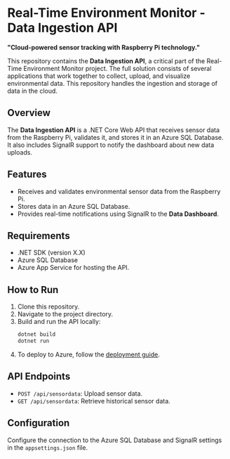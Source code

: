 # Real-Time Environment Monitor - Data Ingestion API
**"Cloud-powered sensor tracking with Raspberry Pi technology."**

This repository contains the **Data Ingestion API**, a critical part of the Real-Time Environment Monitor project. The full solution consists of several applications that work together to collect, upload, and visualize environmental data. This repository handles the ingestion and storage of data in the cloud.

## Overview
The **Data Ingestion API** is a .NET Core Web API that receives sensor data from the Raspberry Pi, validates it, and stores it in an Azure SQL Database. It also includes SignalR support to notify the dashboard about new data uploads.

## Features
- Receives and validates environmental sensor data from the Raspberry Pi.
- Stores data in an Azure SQL Database.
- Provides real-time notifications using SignalR to the **Data Dashboard**.

## Requirements
- .NET SDK (version X.X)
- Azure SQL Database
- Azure App Service for hosting the API.

## How to Run
1. Clone this repository.
2. Navigate to the project directory.
3. Build and run the API locally:
    ```bash
    dotnet build
    dotnet run
    ```
4. To deploy to Azure, follow the [deployment guide](docs/deployment.md).

## API Endpoints
- `POST /api/sensordata`: Upload sensor data.
- `GET /api/sensordata`: Retrieve historical sensor data.

## Configuration
Configure the connection to the Azure SQL Database and SignalR settings in the `appsettings.json` file.
